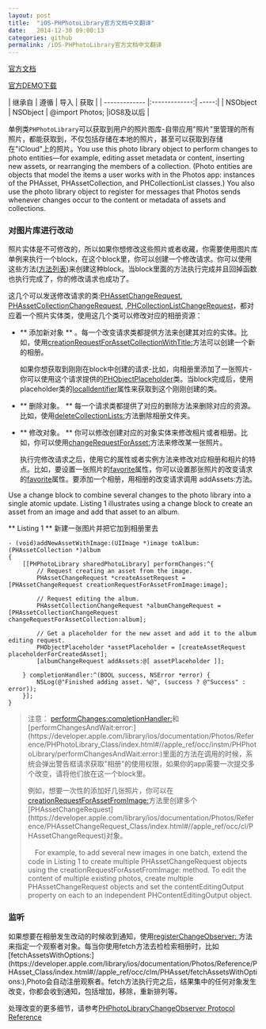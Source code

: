 ```yaml
---
layout: post
title:  "iOS-PHPhotoLibrary官方文档中文翻译"
date:   2014-12-30 09:00:13
categories: github
permalink: /iOS-PHPhotoLibrary官方文档中文翻译
---
```


[官方文档](https://developer.apple.com/library/ios/documentation/Photos/Reference/PHPhotoLibrary_Class/index.html)

[官方DEMO下载](https://developer.apple.com/library/ios/samplecode/UsingPhotosFramework/Listings/SamplePhotosApp_main_m.html#//apple_ref/doc/uid/TP40014575-SamplePhotosApp_main_m-DontLinkElementID_21)

| 继承自       | 遵循           |  导入  | 获取  |
| ------------- |:-------------:| -----:|
| NSObject      | NSObject   |  @import Photos; |iOS8及以后 |

单例类`PHPhotoLibrary`可以获取到用户的照片图库-自带应用"照片"里管理的所有照片，都能获取到，不仅包括存储在本地的照片，甚至可以获取到存储在"iCloud"上的照片。You use this photo library object to perform changes to photo entities—for example, editing asset metadata or content, inserting new assets, or rearranging the members of a collection. (Photo entities are objects that model the items a user works with in the Photos app: instances of the PHAsset, PHAssetCollection, and PHCollectionList classes.) You also use the photo library object to register for messages that Photos sends whenever changes occur to the content or metadata of assets and collections.

### 对图片库进行改动 ###


照片实体是不可修改的，所以如果你想修改这些照片或者收藏，你需要使用图片库单例来执行一个block，在这个block里，你可以创建一个修改请求。你可以使用这些方法([方法列表](https://developer.apple.com/library/ios/documentation/Photos/Reference/PHPhotoLibrary_Class/index.html#//apple_ref/doc/uid/TP40014404-CH1-SW2))来创建这种block。当block里面的方法执行完成并且回掉函数也执行完成了，你的修改请求也成功了。


这几个可以发送修改请求的类:[PHAssetChangeRequest](https://developer.apple.com/library/ios/documentation/Photos/Reference/PHAssetChangeRequest_Class/index.html#//apple_ref/occ/cl/PHAssetChangeRequest), [PHAssetCollectionChangeRequest](https://developer.apple.com/library/ios/documentation/Photos/Reference/PHAssetCollectionChangeRequest_Class/index.html#//apple_ref/occ/cl/PHAssetCollectionChangeRequest), ,[PHCollectionListChangeRequest](https://developer.apple.com/library/ios/documentation/Photos/Reference/PHCollectionListChangeRequest_Class/index.html#//apple_ref/occ/cl/PHCollectionListChangeRequest)，都对应着一个照片实体类，使用这几个类可以修改对应的相册资源：

*   ** 添加新对象 ** 。每一个改变请求类都提供方法来创建其对应的实体。比如，使用[creationRequestForAssetCollectionWithTitle:](https://developer.apple.com/library/ios/documentation/Photos/Reference/PHAssetCollectionChangeRequest_Class/index.html#//apple_ref/occ/clm/PHAssetCollectionChangeRequest/creationRequestForAssetCollectionWithTitle:)方法可以创建一个新的相册。

      如果你想获取到刚刚在block中创建的请求-比如，向相册里添加了一张照片-你可以使用这个请求提供的[PHObjectPlaceholder](https://developer.apple.com/library/ios/documentation/Photos/Reference/PHObjectPlaceholder_Class/index.html#//apple_ref/occ/cl/PHObjectPlaceholder)类。当block完成后，使用placeholder类的[localIdentifier](https://developer.apple.com/library/ios/documentation/Photos/Reference/PHObject_Class/index.html#//apple_ref/occ/instp/PHObject/localIdentifier)属性来获取到这个刚刚创建的类。

*  ** 删除对象。 **  每一个请求类都提供了对应的删除方法来删除对应的资源。比如，使用[deleteCollectionLists:](https://developer.apple.com/library/ios/documentation/Photos/Reference/PHCollectionListChangeRequest_Class/index.html#//apple_ref/occ/clm/PHCollectionListChangeRequest/deleteCollectionLists:)方法删除相册文件夹。

*  **  修改对象。 **  你可以修改创建对应的对象实体来修改相片或者相册。比如，你可以使用[changeRequestForAsset:](https://developer.apple.com/library/ios/documentation/Photos/Reference/PHAssetChangeRequest_Class/index.html#//apple_ref/occ/clm/PHAssetChangeRequest/changeRequestForAsset:)方法来修改某一张照片。
    
    执行完修改请求之后，使用它的属性或者实例方法来修改对应相册和相片的特点。比如，要设置一张照片的[favorite](https://developer.apple.com/library/ios/documentation/Photos/Reference/PHAsset_Class/index.html#//apple_ref/occ/instp/PHAsset/favorite)属性，你可以设置那张照片的改变请求的[favorite](https://developer.apple.com/library/ios/documentation/Photos/Reference/PHAsset_Class/index.html#//apple_ref/occ/instp/PHAsset/favorite)属性。要添加一个相册，用相册的改变请求调用 addAssets:方法。
    
    
    
    
  Use a change block to combine several changes to the photo library into a single atomic update. Listing 1 illustrates using a change block to create an asset from an image and add that asset to an album.
  
  **  Listing 1 **  新建一张图片并把它加到相册里去

	  

    - (void)addNewAssetWithImage:(UIImage *)image toAlbum:(PHAssetCollection *)album
    {
        [[PHPhotoLibrary sharedPhotoLibrary] performChanges:^{
            // Request creating an asset from the image.
            PHAssetChangeRequest *createAssetRequest = [PHAssetChangeRequest creationRequestForAssetFromImage:image];
     
            // Request editing the album.
            PHAssetCollectionChangeRequest *albumChangeRequest = [PHAssetCollectionChangeRequest changeRequestForAssetCollection:album];
     
            // Get a placeholder for the new asset and add it to the album editing request.
            PHObjectPlaceholder *assetPlaceholder = [createAssetRequest placeholderForCreatedAsset];
            [albumChangeRequest addAssets:@[ assetPlaceholder ]];
     
        } completionHandler:^(BOOL success, NSError *error) {
            NSLog(@"Finished adding asset. %@", (success ? @"Success" : error));
        }];
    }



>注意：
> [performChanges:completionHandler:](https://developer.apple.com/library/ios/documentation/Photos/Reference/PHPhotoLibrary_Class/index.html#//apple_ref/occ/instm/PHPhotoLibrary/performChanges:completionHandler:)和[performChangesAndWait:error:](https://developer.apple.com/library/ios/documentation/Photos/Reference/PHPhotoLibrary_Class/index.html#//apple_ref/occ/instm/PHPhotoLibrary/performChangesAndWait:error:)里面的方法在调用的时候，系统会弹出警告框请求获取"相册"的使用权限，如果你的app需要一次提交多个改变，请将他们放在这一个block里。
>
>
>  例如，想要一次性的添加好几张照片，你可以在[creationRequestForAssetFromImage:](https://developer.apple.com/library/ios/documentation/Photos/Reference/PHAssetChangeRequest_Class/index.html#//apple_ref/occ/clm/PHAssetChangeRequest/creationRequestForAssetFromImage:)方法里创建多个[PHAssetChangeRequest](https://developer.apple.com/library/ios/documentation/Photos/Reference/PHAssetChangeRequest_Class/index.html#//apple_ref/occ/cl/PHAssetChangeRequest)对象。
>  
>　For example, to add several new images in one batch, extend the code in Listing 1 to create multiple PHAssetChangeRequest objects using the creationRequestForAssetFromImage: method. To edit the content of multiple existing photos, create multiple PHAssetChangeRequest objects and set the contentEditingOutput property on each to an independent PHContentEditingOutput object.

###  监听 ###

如果想要在相册发生改动的时候收到通知，使用[registerChangeObserver: ](https://developer.apple.com/library/ios/documentation/Photos/Reference/PHPhotoLibrary_Class/index.html#//apple_ref/occ/instm/PHPhotoLibrary/registerChangeObserver:)方法来指定一个观察者对象。每当你使用fetch方法去检检索相册时，比如[fetchAssetsWithOptions:](https://developer.apple.com/library/ios/documentation/Photos/Reference/PHAsset_Class/index.html#//apple_ref/occ/clm/PHAsset/fetchAssetsWithOptions:),Photo会自动注册观察者。fetch方法执行完之后，结果集中的任何对象发生改变，你都会收到通知，包括增加，移除，重新排列等。


处理改变的更多细节，请参考[PHPhotoLibraryChangeObserver Protocol Reference](https://developer.apple.com/library/ios/documentation/Photos/Reference/PHPhotoLibraryChangeObserver_Protocol/index.html#//apple_ref/doc/uid/TP40014405)

